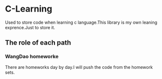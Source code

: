 # C-Learning
Used to store code when learning c language.This library is my own leaning exprence.Just to store it.

## The role of each path
### WangDao homeworke
There are homeworks day by day.I will push the code from the homework sets.
